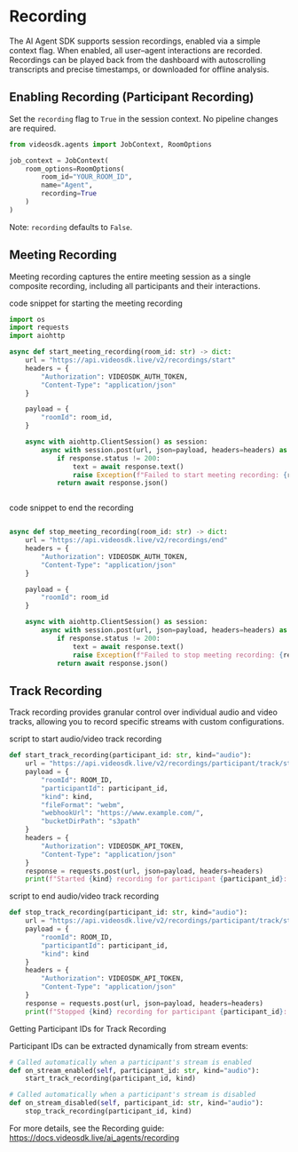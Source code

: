 # Recording

The AI Agent SDK supports session recordings, enabled via a simple context flag. When enabled, all user–agent interactions are recorded. Recordings can be played back from the dashboard with autoscrolling transcripts and precise timestamps, or downloaded for offline analysis.


## Enabling Recording (Participant Recording)

Set the `recording` flag to `True` in the session context. No pipeline changes are required.

```python
from videosdk.agents import JobContext, RoomOptions

job_context = JobContext(
    room_options=RoomOptions(
        room_id="YOUR_ROOM_ID",
        name="Agent",
        recording=True
    )
)
```
Note: `recording` defaults to `False`.

## Meeting Recording
Meeting recording captures the entire meeting session as a single composite recording, including all participants and their interactions.

code snippet for starting the meeting recording
```python
import os
import requests
import aiohttp

async def start_meeting_recording(room_id: str) -> dict:
    url = "https://api.videosdk.live/v2/recordings/start"
    headers = {
        "Authorization": VIDEOSDK_AUTH_TOKEN,
        "Content-Type": "application/json"
    }

    payload = {
        "roomId": room_id,
    }

    async with aiohttp.ClientSession() as session:
        async with session.post(url, json=payload, headers=headers) as response:
            if response.status != 200:
                text = await response.text()
                raise Exception(f"Failed to start meeting recording: {response.status}, {text}")
            return await response.json()



```
code snippet to end the recording
```python

async def stop_meeting_recording(room_id: str) -> dict:
    url = "https://api.videosdk.live/v2/recordings/end"
    headers = {
        "Authorization": VIDEOSDK_AUTH_TOKEN,
        "Content-Type": "application/json"
    }

    payload = {
        "roomId": room_id
    }

    async with aiohttp.ClientSession() as session:
        async with session.post(url, json=payload, headers=headers) as response:
            if response.status != 200:
                text = await response.text()
                raise Exception(f"Failed to stop meeting recording: {response.status}, {text}")
            return await response.json()

```

## Track Recording
Track recording provides granular control over individual audio and video tracks, allowing you to record specific streams with custom configurations.

script to start audio/video track recording
```python
def start_track_recording(participant_id: str, kind="audio"):
    url = "https://api.videosdk.live/v2/recordings/participant/track/start"
    payload = {
        "roomId": ROOM_ID,
        "participantId": participant_id,
        "kind": kind,
        "fileFormat": "webm",
        "webhookUrl": "https://www.example.com/",
        "bucketDirPath": "s3path"
    }
    headers = {
        "Authorization": VIDEOSDK_API_TOKEN,
        "Content-Type": "application/json"
    }
    response = requests.post(url, json=payload, headers=headers)
    print(f"Started {kind} recording for participant {participant_id}: {response.text}")

```

script to end audio/video track recording
```python
def stop_track_recording(participant_id: str, kind="audio"):
    url = "https://api.videosdk.live/v2/recordings/participant/track/stop"
    payload = {
        "roomId": ROOM_ID,
        "participantId": participant_id,
        "kind": kind
    }
    headers = {
        "Authorization": VIDEOSDK_API_TOKEN,
        "Content-Type": "application/json"
    }
    response = requests.post(url, json=payload, headers=headers)
    print(f"Stopped {kind} recording for participant {participant_id}: {response.text}")

```
Getting Participant IDs for Track Recording

Participant IDs can be extracted dynamically from stream events:
```python
# Called automatically when a participant's stream is enabled
def on_stream_enabled(self, participant_id: str, kind="audio"):
    start_track_recording(participant_id, kind)

# Called automatically when a participant's stream is disabled
def on_stream_disabled(self, participant_id: str, kind="audio"):
    stop_track_recording(participant_id, kind)
```

For more details, see the Recording guide: https://docs.videosdk.live/ai_agents/recording